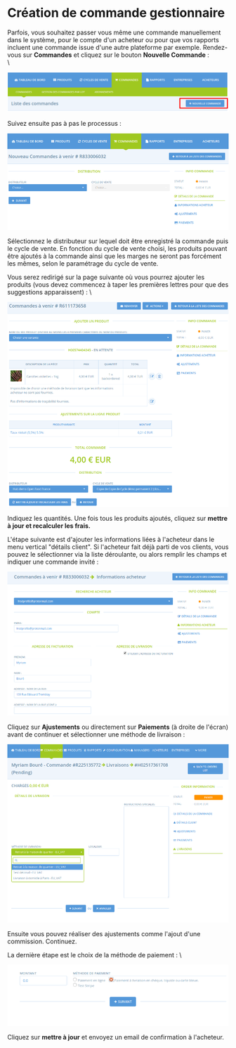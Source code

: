 # Création de commande gestionnaire

Parfois, vous souhaitez passer vous même une commande manuellement dans le système, pour le compte d'un acheteur ou pour que vos rapports incluent une commande issue d'une autre plateforme par exemple. Rendez-vous sur **Commandes** et cliquez sur le bouton **Nouvelle Commande** : \
\


![](<../../.gitbook/assets/image (49).png>)

Suivez ensuite pas à pas le processus :&#x20;

![](<../../.gitbook/assets/image (90).png>)

Sélectionnez le distributeur sur lequel doit être enregistré la commande puis le cycle de vente. En fonction du cycle de vente choisi, les produits pouvant être ajoutés à la commande ainsi que les marges ne seront pas forcément les mêmes, selon le paramétrage du cycle de vente.&#x20;

Vous serez redirigé sur la page suivante où vous pourrez ajouter les produits (vous devez commencez à taper les premières lettres pour que des suggestions apparaissent) : \


![](<../../.gitbook/assets/image (69).png>)

Indiquez les quantités. Une fois tous les produits ajoutés, cliquez sur **mettre à jour et recalculer les frais.**

L'étape suivante est d'ajouter les informations liées à l'acheteur dans le menu vertical "détails client". Si l'acheteur fait déjà parti de vos clients, vous pouvez le sélectionner via la liste déroulante, ou alors remplir les champs et indiquer une commande invité :&#x20;

![](<../../.gitbook/assets/image (38).png>)

Cliquez sur **Ajustements** ou directement sur **Paiements** (à droite de l'écran) avant de continuer et sélectionner une méthode de livraison :&#x20;

![](<../../.gitbook/assets/image (63).png>)

Ensuite vous pouvez réaliser des ajustements comme l'ajout d'une commission. Continuez.

La dernière étape est le choix de la méthode de paiement : \


![](<../../.gitbook/assets/image (50).png>)

Cliquez sur **mettre à jour** et envoyez un email de confirmation à l'acheteur.

